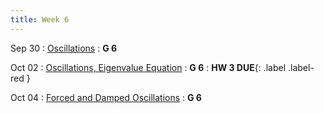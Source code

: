 ```yaml
---
title: Week 6
---
```


Sep 30
: [Oscillations](#)
  : **G 6**

Oct 02
: [Oscillations, Eigenvalue Equation](#)
  : **G 6**
: **HW 3 DUE**{: .label .label-red }[](#)

Oct 04
: [Forced and Damped Oscillations](#)
  : **G 6**